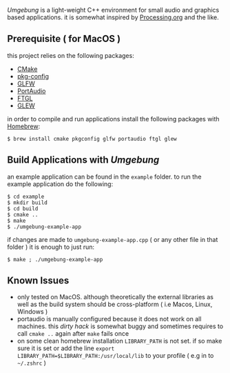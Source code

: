 *Umgebung* is a light-weight C++ environment for small audio and graphics based applications. it is somewhat inspired by [Processing.org](https://processing.org) and the like.

## Prerequisite ( for MacOS )

this project relies on the following packages:

- [CMake](https://cmake.org/)
- [pkg-config](https://www.freedesktop.org/wiki/Software/pkg-config/)
- [GLFW](https://www.glfw.org/) 
- [PortAudio](https://www.portaudio.com) 
- [FTGL](https://github.com/frankheckenbach/ftgl) 
- [GLEW](https://glew.sourceforge.net/)

in order to compile and run applications install the following packages with [Homebrew](https://brew.sh):

```
$ brew install cmake pkgconfig glfw portaudio ftgl glew
```

## Build Applications with *Umgebung*

an example application can be found in the `example` folder. to run the example application do the following:

```
$ cd example
$ mkdir build
$ cd build
$ cmake ..
$ make
$ ./umgebung-example-app
```

if changes are made to `umgebung-example-app.cpp‌` ( or any other file in that folder ) it is enough to just run:

```
$ make ; ./umgebung-example-app
```

## Known Issues

- only tested on MacOS. although theoretically the external libraries as well as the build system should be cross-platform ( i.e Macos, Linux, Windows )
- portaudio is manually configured because it does not work on all machines. this *dirty hack* is somewhat buggy and sometimes requires to call `cmake ..` again after `make` fails once
- on some clean homebrew installation `‌LIBRARY_PATH` is not set. if so make sure it is set or add the line `export LIBRARY_PATH=$LIBRARY_PATH:/usr/local/lib` to your profile ( e.g in to `~/.zshrc` )